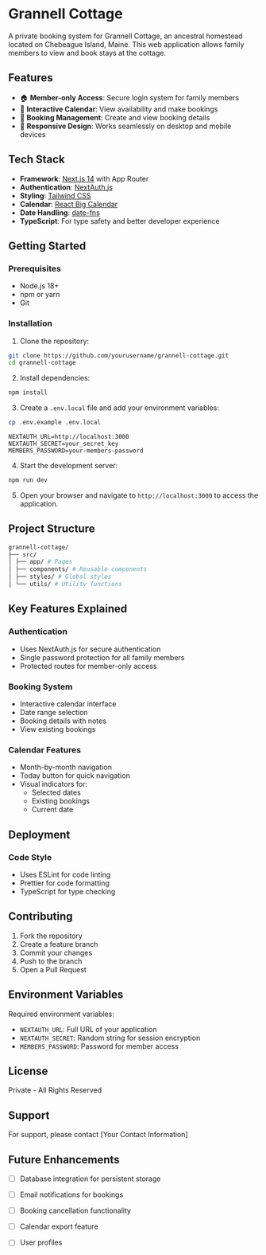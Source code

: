 # Grannell Cottage

A private booking system for Grannell Cottage, an ancestral homestead located on Chebeague Island, Maine. This web application allows family members to view and book stays at the cottage.

## Features

- 🏠 **Member-only Access**: Secure login system for family members
- 📅 **Interactive Calendar**: View availability and make bookings
- 📝 **Booking Management**: Create and view booking details
- 📱 **Responsive Design**: Works seamlessly on desktop and mobile devices

## Tech Stack

- **Framework**: [Next.js 14](https://nextjs.org/) with App Router
- **Authentication**: [NextAuth.js](https://next-auth.js.org/)
- **Styling**: [Tailwind CSS](https://tailwindcss.com/)
- **Calendar**: [React Big Calendar](https://github.com/jquense/react-big-calendar)
- **Date Handling**: [date-fns](https://date-fns.org/)
- **TypeScript**: For type safety and better developer experience

## Getting Started

### Prerequisites

- Node.js 18+ 
- npm or yarn
- Git

### Installation

1. Clone the repository:

```bash
git clone https://github.com/yourusername/grannell-cottage.git
cd grannell-cottage
```

2. Install dependencies:

```bash
npm install
```

3. Create a `.env.local` file and add your environment variables:

```bash
cp .env.example .env.local
```
```env
NEXTAUTH_URL=http://localhost:3000
NEXTAUTH_SECRET=your_secret_key
MEMBERS_PASSWORD=your-members-password
```

4. Start the development server:

```bash
npm run dev
```

5. Open your browser and navigate to `http://localhost:3000` to access the application.

## Project Structure

```bash
grannell-cottage/
├── src/
│ ├── app/ # Pages
│ ├── components/ # Reusable components
│ ├── styles/ # Global styles
│ └── utils/ # Utility functions
```

## Key Features Explained

### Authentication

- Uses NextAuth.js for secure authentication
- Single password protection for all family members
- Protected routes for member-only access

### Booking System

- Interactive calendar interface
- Date range selection
- Booking details with notes
- View existing bookings

### Calendar Features

- Month-by-month navigation
- Today button for quick navigation
- Visual indicators for:
  - Selected dates
  - Existing bookings
  - Current date

## Deployment


### Code Style
- Uses ESLint for code linting
- Prettier for code formatting
- TypeScript for type checking

## Contributing

1. Fork the repository
2. Create a feature branch
3. Commit your changes
4. Push to the branch
5. Open a Pull Request

## Environment Variables

Required environment variables:

- `NEXTAUTH_URL`: Full URL of your application
- `NEXTAUTH_SECRET`: Random string for session encryption
- `MEMBERS_PASSWORD`: Password for member access

## License

Private - All Rights Reserved

## Support

For support, please contact [Your Contact Information]

## Future Enhancements

- [ ] Database integration for persistent storage
- [ ] Email notifications for bookings
- [ ] Booking cancellation functionality
- [ ] Calendar export feature
- [ ] User profiles

